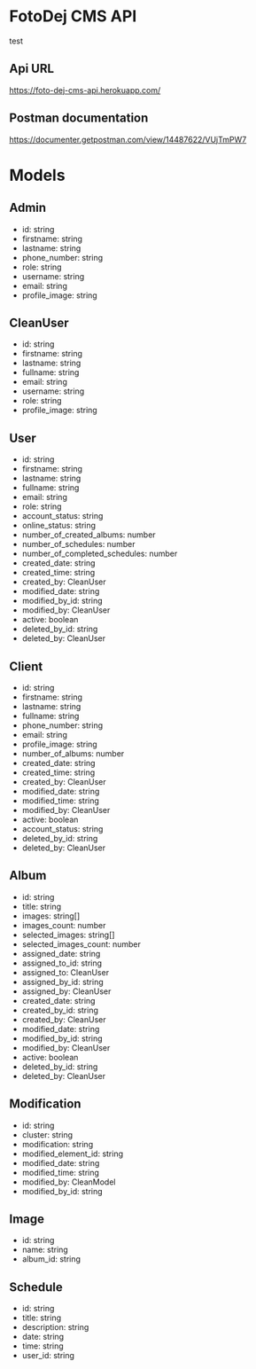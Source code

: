 # FotoDej CMS API
test

## Api URL
https://foto-dej-cms-api.herokuapp.com/

## Postman documentation
https://documenter.getpostman.com/view/14487622/VUjTmPW7

# Models

## Admin
- id: string
- firstname: string
- lastname: string
- phone_number: string
- role: string
- username: string
- email: string
- profile_image: string

## CleanUser
- id: string
- firstname: string
- lastname: string
- fullname: string
- email: string
- username: string
- role: string
- profile_image: string

## User
- id: string
- firstname: string
- lastname: string
- fullname: string
- email: string
- role: string
- account_status: string
- online_status: string
- number_of_created_albums: number
- number_of_schedules: number
- number_of_completed_schedules: number
- created_date: string
- created_time: string
- created_by: CleanUser
- modified_date: string
- modified_by_id: string
- modified_by: CleanUser
- active: boolean
- deleted_by_id: string
- deleted_by: CleanUser

## Client
- id: string
- firstname: string
- lastname: string
- fullname: string
- phone_number: string
- email: string
- profile_image: string
- number_of_albums: number
- created_date: string
- created_time: string
- created_by: CleanUser
- modified_date: string
- modified_time: string
- modified_by: CleanUser
- active: boolean
- account_status: string
- deleted_by_id: string
- deleted_by: CleanUser

## Album
- id: string
- title: string
- images: string[]
- images_count: number
- selected_images: string[]
- selected_images_count: number
- assigned_date: string
- assigned_to_id: string
- assigned_to: CleanUser
- assigned_by_id: string
- assigned_by: CleanUser
- created_date: string
- created_by_id: string
- created_by: CleanUser
- modified_date: string
- modified_by_id: string
- modified_by: CleanUser
- active: boolean
- deleted_by_id: string
- deleted_by: CleanUser

## Modification
- id: string
- cluster: string
- modification: string
- modified_element_id: string
- modified_date: string
- modified_time: string
- modified_by: CleanModel
- modified_by_id: string

## Image
- id: string
- name: string
- album_id: string

## Schedule
- id: string
- title: string
- description: string
- date: string
- time: string
- user_id: string
